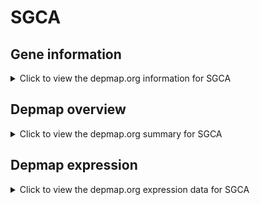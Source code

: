 <h1>SGCA</h1>

<h2>Gene information</h2>
<details>
  <summary>Click to view the depmap.org information for SGCA</summary>
  <iframe src="https://depmap.org/portal/gene/SGCA?tab=about" style="border:none;width:100%;height:800px"></iframe>
</details>

<h2>Depmap overview</h2>
<details>
  <summary>Click to view the depmap.org summary for SGCA</summary>
  <iframe src="https://depmap.org/portal/gene/SGCA?tab=overview" style="border:none;width:100%;height:800px"></iframe>
</details>

<h2>Depmap expression</h2>
<details>
  <summary>Click to view the depmap.org expression data for SGCA</summary>
  <iframe src="https://depmap.org/portal/gene/SGCA?tab=characterization" style="border:none;width:100%;height:800px"></iframe>
</details>


<!--
<h2>Reactome Pathway diagram</h2>
PNAME
-->


